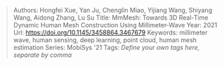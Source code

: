 > Authors: Hongfei Xue, Yan Ju, Chenglin Miao, Yijiang Wang, Shiyang Wang, Aidong Zhang, Lu Su
> Title: MmMesh: Towards 3D Real-Time Dynamic Human Mesh Construction Using Millimeter-Wave
> Year: 2021
> Url: https://doi.org/10.1145/3458864.3467679
> Keywords: millimeter wave, human sensing, deep learning, point cloud, human mesh estimation
> Series: MobiSys '21
> Tags: *Define your own tags here, separate by comma*